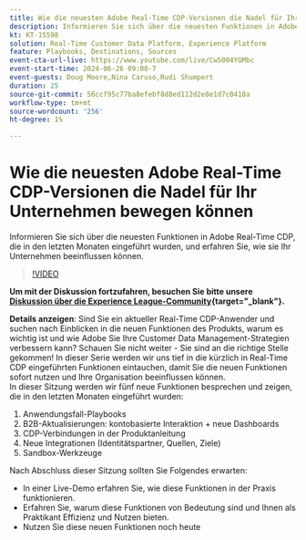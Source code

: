 ```yaml
---
title: Wie die neuesten Adobe Real-Time CDP-Versionen die Nadel für Ihr Unternehmen bewegen können
description: Informieren Sie sich über die neuesten Funktionen in Adobe Real-Time CDP, die in den letzten Monaten eingeführt wurden, und erfahren Sie, wie sie Ihr Unternehmen beeinflussen können.
kt: KT-15598
solution: Real-Time Customer Data Platform, Experience Platform
feature: Playbooks, Destinations, Sources
event-cta-url-live: https://www.youtube.com/live/Cw5004YGMbc
event-start-time: 2024-06-26 09:00-7
event-guests: Doug Moore,Nina Caruso,Rudi Shumpert
duration: 25
source-git-commit: 56ccf95c77ba8efebf8d8ed112d2e8e1d7c0418a
workflow-type: tm+mt
source-wordcount: '256'
ht-degree: 1%

---
```


# Wie die neuesten Adobe Real-Time CDP-Versionen die Nadel für Ihr Unternehmen bewegen können

Informieren Sie sich über die neuesten Funktionen in Adobe Real-Time CDP, die in den letzten Monaten eingeführt wurden, und erfahren Sie, wie sie Ihr Unternehmen beeinflussen können.

>[!VIDEO](https://video.tv.adobe.com/v/3430515/?quality=12&learn=on)

**Um mit der Diskussion fortzufahren, besuchen Sie bitte unsere [Diskussion über die Experience League-Community](https://experienceleaguecommunities.adobe.com/t5/real-time-customer-data-platform/experience-league-live-post-session-discussion-how-the-latest/m-p/685150#M67){target="_blank"}.**

**Details anzeigen**: Sind Sie ein aktueller Real-Time CDP-Anwender und suchen nach Einblicken in die neuen Funktionen des Produkts, warum es wichtig ist und wie Adobe Sie Ihre Customer Data Management-Strategien verbessern kann? Schauen Sie nicht weiter - Sie sind an die richtige Stelle gekommen! In dieser Serie werden wir uns tief in die kürzlich in Real-Time CDP eingeführten Funktionen eintauchen, damit Sie die neuen Funktionen sofort nutzen und Ihre Organisation beeinflussen können.\
In dieser Sitzung werden wir fünf neue Funktionen besprechen und zeigen, die in den letzten Monaten eingeführt wurden:

1. Anwendungsfall-Playbooks
1. B2B-Aktualisierungen: kontobasierte Interaktion + neue Dashboards
1. CDP-Verbindungen in der Produktanleitung
1. Neue Integrationen (Identitätspartner, Quellen, Ziele)
1. Sandbox-Werkzeuge

Nach Abschluss dieser Sitzung sollten Sie Folgendes erwarten:

* In einer Live-Demo erfahren Sie, wie diese Funktionen in der Praxis funktionieren.
* Erfahren Sie, warum diese Funktionen von Bedeutung sind und Ihnen als Praktikant Effizienz und Nutzen bieten.
* Nutzen Sie diese neuen Funktionen noch heute